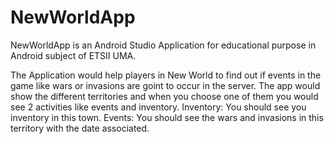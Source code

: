# NewWorldApp
NewWorldApp is an Android Studio Application for educational purpose in Android subject of ETSII UMA.

The Application would help players in New World to find out if events in the game like wars or invasions are goint to occur in the server. The app would show the different territories and when you choose one of them you would see 2 activities like events and inventory. Inventory: You should see you inventory in this town. Events: You should see the wars and invasions in this territory with the date associated.
